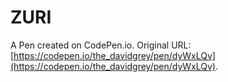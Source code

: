 # ZURI

A Pen created on CodePen.io. Original URL: [https://codepen.io/the_davidgrey/pen/dyWxLQv](https://codepen.io/the_davidgrey/pen/dyWxLQv).


